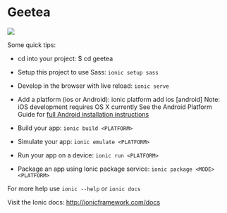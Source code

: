 # Geetea

![](https://travis-ci.org/soasme/geetea.svg?branch=master)

Some quick tips:

* cd into your project: $ cd geetea

* Setup this project to use Sass: `ionic setup sass`

* Develop in the browser with live reload: `ionic serve`

* Add a platform (ios or Android): ionic platform add ios [android]
Note: iOS development requires OS X currently
See the Android Platform Guide for [full Android installation instructions](https://cordova.apache.org/docs/en/edge/guide_platforms_android_index.md.html)

* Build your app: `ionic build <PLATFORM>`

* Simulate your app: `ionic emulate <PLATFORM>`

* Run your app on a device: `ionic run <PLATFORM>`

* Package an app using Ionic package service: `ionic package <MODE> <PLATFORM>`

For more help use `ionic --help` or `ionic docs`

Visit the Ionic docs: http://ionicframework.com/docs
